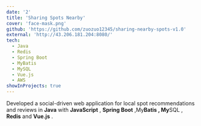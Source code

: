 ```yaml
---
date: '2'
title: 'Sharing Spots Nearby'
cover: 'face-mask.png'
github: 'https://github.com/zuozuo12345/sharing-nearby-spots-v1.0'
external: 'http://43.206.181.204:8080/'
tech:
  - Java
  - Redis
  - Spring Boot
  - MyBatis
  - MySQL
  - Vue.js
  - AWS
showInProjects: true
---
```

Developed a social-driven web application for local spot recommendations and reviews in **Java** with  **JavaScript** ,  **Spring Boot** ,My****B**atis** , My****SQL , **Redis** and  **Vue.js** .
